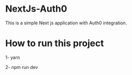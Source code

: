 # NextJs-Auth0

This is a simple Next js application with Auth0 integration.

# How to run this project

1- yarn 

2- npm run dev 
